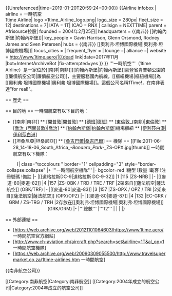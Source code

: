 {{Unreferenced|time=2019-01-20T20:59:24+00:00}}
{{Airline infobox |
airline = 一時航空<br />1time Airline|
logo =1time_Airline_logo.png|
logo_size = 280px|
fleet_size = 12|
destinations = 7|
IATA = 1T|
ICAO = RNX |
callsign = NEXTTIME|
parent = Afrisource控股|
founded = 2004年2月25日|
headquarters = {{南非}} [[約翰內斯堡|約翰內斯堡]]|
key_people = Gavin Harrison, Glenn Orsmond, Rodney James and Sven Petersen|
hubs = {{南非}} [[奧利弗·坦博國際機場|奧利弗·坦博國際機場]]|
focus_cities = |
frequent_flyer = |
lounge =|
alliance =|
website = http://www.1time.aero/|{{dead link|date=2017年11月 |bot=InternetArchiveBot |fix-attempted=yes }}
}}
'''一時航空'''（1time Airline）是一家位於[[南非|南非]][[約翰內斯堡|約翰內斯堡]]豪登省肯普頓公園的[[廉價航空公司|廉價航空公司]]，主要服務國內航線，[[樞紐機場|樞紐機場]]為[[奧利弗·坦博國際機場|奧利弗·坦博國際機場]]。這個公司名稱1Time!，在南非表達"for real!"。

== 歷史 ==

== 目的地 ==
一時間航空有以下目的地：
* [[南非|南非]]
** [[開普敦|開普敦]]([[開普敦國際機場|開普敦國際機場]])
** [[德班|德班]]([[德班國際機場|德班國際機場]])
** [[東倫敦_(南非)|東倫敦]]([[東倫敦機場|東倫敦機場]])
** [[喬治_(西開普敦)|喬治]]([[喬治機場|喬治機場]])
** [[約翰內斯堡|約翰內斯堡]]([[奧利弗·坦博國際機場|奧利弗·坦博國際機場]])機場樞紐
** [[伊利莎白港|伊利莎白港]]([[伊利莎白港機場|伊利莎白港機場]])
* [[坦桑尼亞|坦桑尼亞]]
** [[桑吉巴爾|桑吉巴爾]]([[桑吉巴爾國際機場|桑吉巴爾國際機場]])
== 機隊 ==
[[File:2011-06-28_14-18-06_South_Africa_-_Bonaero_Park_-_ZS-OPX.jpg|thumb]]
一時間航空有以下機隊：

<center>
{| class="toccolours " border="1" cellpadding="3" style="border-collapse:collapse"
|+ '''一時間航空機隊'''
|- bgcolor=red
!機型
!數量
!載客
!注冊號碼
!備註
|-
|[[道格拉斯DC-9|道格拉斯 DC-9-32]]
|1
|115
|ZS-NRB
|
|-
|[[麥道-80|麥道-82]]
|4
|157
|ZS-OBK / TRD / TRE / TRF
|2架來自[[薩法航空|薩法航空]] (OBK/TRF)
|-
|[[麥道-80|麥道-83]]
|3
|157
|ZS-OPX / OPZ / TRI
|2架來自[[薩法航空|薩法航空]] (OPX/OPZ)
|-
|[[麥道-80|麥道-87]]
|4
|132
|EC-GRK / GRM / ZS-TRG / TRH
|2存放在[[奧利弗·坦博國際機場|奧利弗·坦博國際機場]] (GRK/GRM)
|-
|'''總數'''
|'''12'''
|
|
|
|}
</center>

== 外部連結 ==
* [https://web.archive.org/web/20121101064603/https://www.1time.aero/ 一時間航空官方網站]
* [http://www.ch-aviation.ch/aircraft.php?search=set&airline=1T&al_op=1 一時間航空機隊]
* [https://web.archive.org/web/20090309055500/http://www.travelsupermarket.co.za/1time-airlines.htm 一時間航空]


{{南非航空公司}}

[[Category:南非航空|Category:南非航空]]
[[Category:2004年成立的航空公司|Category:2004年成立的航空公司]]